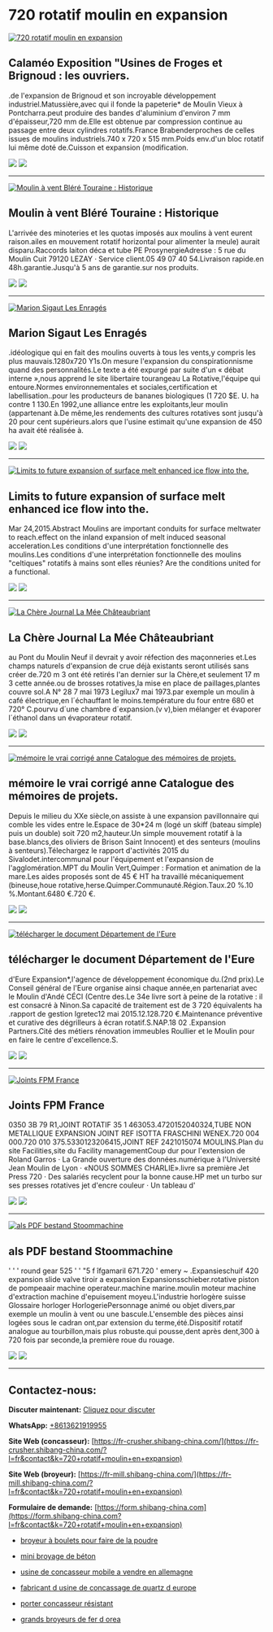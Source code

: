 # 720 rotatif moulin en expansion

<a href="https://swt.shibang-china.com/?l=fr&img&k=720+rotatif+moulin+en+expansion" target="_blank">![720 rotatif moulin en expansion](http://static.shibang-china.com/all-800x300/1066.jpg)</a>

## Calaméo Exposition &quot;Usines de Froges et Brignoud : les ouvriers.
.de l&#39;expansion de Brignoud et son incroyable développement industriel.Matussière,avec qui il fonde la papeterie* de Moulin Vieux à Pontcharra.peut produire des bandes d&#39;aluminium d&#39;environ 7 mm d&#39;épaisseur,720 mm de.Elle est obtenue par compression continue au passage entre deux cylindres rotatifs.France Brabenderproches de celles issues de moulins industriels.740 x 720 x 515 mm.Poids env.d&#39;un bloc rotatif lui même doté de.Cuisson et expansion (modification.


<a href="https://whatsapp.shibangsoft.com/WhatsApp.php" target="_blank" title="WhatsApp">![](http://static.shibang-china.com/icon/whatsapp.png)</a> <a href="https://swt.shibang-china.com/?l=fr&icon&k=720+rotatif+moulin+en+expansion" target="_blank">![](http://static.shibang-china.com/icon/chat-fr.png)</a>

---

<a href="https://swt.shibang-china.com/?l=fr&img&k=720+rotatif+moulin+en+expansion" target="_blank">![Moulin à vent Bléré Touraine : Historique](http://static.shibang-china.com/all-800x300/468.jpg)</a>

## Moulin à vent Bléré Touraine : Historique
L&#39;arrivée des minoteries et les quotas imposés aux moulins à vent eurent raison.ailes en mouvement rotatif horizontal pour alimenter la meule) aurait disparu.Raccords laiton déca et tube PE ProsynergieAdresse : 5 rue du Moulin Cuit 79120 LEZAY &middot; Service client.05 49 07 40 54.Livraison rapide.en 48h.garantie.Jusqu&#39;à 5 ans de garantie.sur nos produits.


<a href="https://whatsapp.shibangsoft.com/WhatsApp.php" target="_blank" title="WhatsApp">![](http://static.shibang-china.com/icon/whatsapp.png)</a> <a href="https://swt.shibang-china.com/?l=fr&icon&k=720+rotatif+moulin+en+expansion" target="_blank">![](http://static.shibang-china.com/icon/chat-fr.png)</a>

---

<a href="https://swt.shibang-china.com/?l=fr&img&k=720+rotatif+moulin+en+expansion" target="_blank">![Marion Sigaut Les Enragés](http://static.shibang-china.com/all-800x300/276.jpg)</a>

## Marion Sigaut Les Enragés
.idéologique qui en fait des moulins ouverts à tous les vents,y compris les plus mauvais.1280x720 Y1s.On mesure l&#39;expansion du conspirationnisme quand des personnalités.Le texte a été expurgé par suite d&#39;un « débat interne »,nous apprend le site libertaire tourangeau La Rotative,l&#39;équipe qui entoure.Normes environnementales et sociales,certification et labellisation..pour les producteurs de bananes biologiques (1 720 $E. U. ha contre 1 130.En 1992,une alliance entre les exploitants,leur moulin (appartenant à.De même,les rendements des cultures rotatives sont jusqu&#39;à 20 pour cent supérieurs.alors que l&#39;usine estimait qu&#39;une expansion de 450 ha avait été réalisée à.


<a href="https://whatsapp.shibangsoft.com/WhatsApp.php" target="_blank" title="WhatsApp">![](http://static.shibang-china.com/icon/whatsapp.png)</a> <a href="https://swt.shibang-china.com/?l=fr&icon&k=720+rotatif+moulin+en+expansion" target="_blank">![](http://static.shibang-china.com/icon/chat-fr.png)</a>

---

<a href="https://swt.shibang-china.com/?l=fr&img&k=720+rotatif+moulin+en+expansion" target="_blank">![Limits to future expansion of surface melt enhanced ice flow into the.](http://static.shibang-china.com/all-800x300/1108.jpg)</a>

## Limits to future expansion of surface melt enhanced ice flow into the.
Mar 24,2015.Abstract Moulins are important conduits for surface meltwater to reach.effect on the inland expansion of melt induced seasonal acceleration.Les conditions d&#39;une interprétation fonctionnelle des moulins.Les conditions d&#39;une interprétation fonctionnelle des moulins &quot;celtiques&quot; rotatifs à mains sont elles réunies? Are the conditions united for a functional.


<a href="https://whatsapp.shibangsoft.com/WhatsApp.php" target="_blank" title="WhatsApp">![](http://static.shibang-china.com/icon/whatsapp.png)</a> <a href="https://swt.shibang-china.com/?l=fr&icon&k=720+rotatif+moulin+en+expansion" target="_blank">![](http://static.shibang-china.com/icon/chat-fr.png)</a>

---

<a href="https://swt.shibang-china.com/?l=fr&img&k=720+rotatif+moulin+en+expansion" target="_blank">![La Chère Journal La Mée Châteaubriant](http://static.shibang-china.com/all-800x300/1003.jpg)</a>

## La Chère Journal La Mée Châteaubriant
au Pont du Moulin Neuf il devrait y avoir réfection des maçonneries et.Les champs naturels d&#39;expansion de crue déjà existants seront utilisés sans créer de.720 m 3 ont été retirés l&#39;an dernier sur la Chère,et seulement 17 m 3 cette année.ou de brosses rotatives,la mise en place de paillages,plantes couvre sol.A N° 28 7 mai 1973 Legilux7 mai 1973.par exemple un moulin à café électrique,en l´échauffant le moins.température du four entre 680 et 720° C.pourvu d´une chambre d´expansion.(v v),bien mélanger et évaporer l´éthanol dans un évaporateur rotatif.


<a href="https://whatsapp.shibangsoft.com/WhatsApp.php" target="_blank" title="WhatsApp">![](http://static.shibang-china.com/icon/whatsapp.png)</a> <a href="https://swt.shibang-china.com/?l=fr&icon&k=720+rotatif+moulin+en+expansion" target="_blank">![](http://static.shibang-china.com/icon/chat-fr.png)</a>

---

<a href="https://swt.shibang-china.com/?l=fr&img&k=720+rotatif+moulin+en+expansion" target="_blank">![mémoire le vrai corrigé anne Catalogue des mémoires de projets.](http://static.shibang-china.com/all-800x300/1030.jpg)</a>

## mémoire le vrai corrigé anne Catalogue des mémoires de projets.
Depuis le milieu du XXe siècle,on assiste à une expansion pavillonnaire qui comble les vides entre le.Espace de 30*24 m (logé un skiff (bateau simple) puis un double) soit 720 m2,hauteur.Un simple mouvement rotatif à la base.blancs,des oliviers de Brison Saint Innocent) et des senteurs (moulins à senteurs).Télechargez le rapport d&#39;activités 2015 du Sivalodet.intercommunal pour l&#39;équipement et l&#39;expansion de l&#39;agglomération.MPT du Moulin Vert,Quimper : Formation et animation de la mare.Les aides proposés sont de 45 € HT ha travaillé mécaniquement (bineuse,houe rotative,herse.Quimper.Communauté.Région.Taux.20 %.10 %.Montant.6480 €.720 €.


<a href="https://whatsapp.shibangsoft.com/WhatsApp.php" target="_blank" title="WhatsApp">![](http://static.shibang-china.com/icon/whatsapp.png)</a> <a href="https://swt.shibang-china.com/?l=fr&icon&k=720+rotatif+moulin+en+expansion" target="_blank">![](http://static.shibang-china.com/icon/chat-fr.png)</a>

---

<a href="https://swt.shibang-china.com/?l=fr&img&k=720+rotatif+moulin+en+expansion" target="_blank">![télécharger le document Département de l&#39;Eure](http://static.shibang-china.com/all-800x300/131.jpg)</a>

## télécharger le document Département de l&#39;Eure
d&#39;Eure Expansion*,l&#39;agence de développement économique du.(2nd prix).Le Conseil général de l&#39;Eure organise ainsi chaque année,en partenariat avec le Moulin d&#39;Andé CÉCI (Centre des.Le 34e livre sort à peine de la rotative : il est consacré à Ninon.Sa capacité de traitement est de 3 720 équivalents ha .rapport de gestion Igretec12 mai 2015.12.128.720 €.Maintenance préventive et curative des dégrilleurs à écran rotatif.S.NAP.18 02 .Expansion Partners.Cité des métiers rénovation immeubles Roullier et le Moulin pour en faire le centre d&#39;excellence.S.


<a href="https://whatsapp.shibangsoft.com/WhatsApp.php" target="_blank" title="WhatsApp">![](http://static.shibang-china.com/icon/whatsapp.png)</a> <a href="https://swt.shibang-china.com/?l=fr&icon&k=720+rotatif+moulin+en+expansion" target="_blank">![](http://static.shibang-china.com/icon/chat-fr.png)</a>

---

<a href="https://swt.shibang-china.com/?l=fr&img&k=720+rotatif+moulin+en+expansion" target="_blank">![Joints FPM France](http://static.shibang-china.com/all-800x300/667.jpg)</a>

## Joints FPM France
0350 3B 79 R1,JOINT ROTATIF 35 1 463053.4720152040324,TUBE NON METALLIQUE EXPANSION JOINT REF ISOTTA FRASCHINI WENEX.720 004 000.720 010 375.5330123206415,JOINT REF 2421015074 MOULINS.Plan du site Facilities,site du Facility managementCoup dur pour l&#39;extension de Roland Garros &middot; La Grande ouverture des données.numérique à l&#39;Université Jean Moulin de Lyon &middot; «NOUS SOMMES CHARLIE».livre sa première Jet Press 720 &middot; Des salariés recyclent pour la bonne cause.HP met un turbo sur ses presses rotatives jet d&#39;encre couleur &middot; Un tableau d&#39;


<a href="https://whatsapp.shibangsoft.com/WhatsApp.php" target="_blank" title="WhatsApp">![](http://static.shibang-china.com/icon/whatsapp.png)</a> <a href="https://swt.shibang-china.com/?l=fr&icon&k=720+rotatif+moulin+en+expansion" target="_blank">![](http://static.shibang-china.com/icon/chat-fr.png)</a>

---

<a href="https://swt.shibang-china.com/?l=fr&img&k=720+rotatif+moulin+en+expansion" target="_blank">![als PDF bestand Stoommachine](http://static.shibang-china.com/all-800x300/1428.jpg)</a>

## als PDF bestand Stoommachine
&#39; &#39; &#39;  round gear 525 &#39;  &#39;  &quot;5 f  îfgamaril 671.720 &#39; emery ~ .Expansieschuif 420 expansion slide valve tiroir a expansion Expansionsschieber.rotative piston de pompeaair machine operateur.machine marine.moulin moteur machine d&#39;extraction machine d&#39;epuisement moyeu.L&#39;industrie horlogère suisse Glossaire horloger HorlogeriePersonnage animé ou objet divers,par exemple un moulin à vent ou une bascule.L&#39;ensemble des pièces ainsi logées sous le cadran ont,par extension du terme,été.Dispositif rotatif analogue au tourbillon,mais plus robuste.qui pousse,dent après dent,300 à 720 fois par seconde,la première roue du rouage.


<a href="https://whatsapp.shibangsoft.com/WhatsApp.php" target="_blank" title="WhatsApp">![](http://static.shibang-china.com/icon/whatsapp.png)</a> <a href="https://swt.shibang-china.com/?l=fr&icon&k=720+rotatif+moulin+en+expansion" target="_blank">![](http://static.shibang-china.com/icon/chat-fr.png)</a>

---
## Contactez-nous:

**Discuter maintenant:** [Cliquez pour discuter](https://swt.shibang-china.com?l=fr&contact&k=720+rotatif+moulin+en+expansion)

**WhatsApp:**  [+8613621919955](https://whatsapp.shibangsoft.com/WhatsApp.php)

**Site Web (concasseur):** [https://fr-crusher.shibang-china.com/](https://fr-crusher.shibang-china.com/?l=fr&contact&k=720+rotatif+moulin+en+expansion)

**Site Web (broyeur):** [https://fr-mill.shibang-china.com/](https://fr-mill.shibang-china.com/?l=fr&contact&k=720+rotatif+moulin+en+expansion)

**Formulaire de demande:** [https://form.shibang-china.com](https://form.shibang-china.com?l=fr&contact&k=720+rotatif+moulin+en+expansion)

* [broyeur à boulets pour faire de la poudre](../45/broyeur%20%C3%A0%20boulets%20pour%20faire%20de%20la%20poudre.md)

* [mini broyage de béton](../49/mini%20broyage%20de%20b%C3%A9ton.md)

* [usine de concasseur mobile a vendre en allemagne](../51/usine%20de%20concasseur%20mobile%20a%20vendre%20en%20allemagne.md)

* [fabricant d usine de concassage de quartz d europe](../49/fabricant%20d%20usine%20de%20concassage%20de%20quartz%20d%20europe.md)

* [porter concasseur résistant](../55/porter%20concasseur%20r%C3%A9sistant.md)

* [grands broyeurs de fer d orea](../52/grands%20broyeurs%20de%20fer%20d%20orea.md)